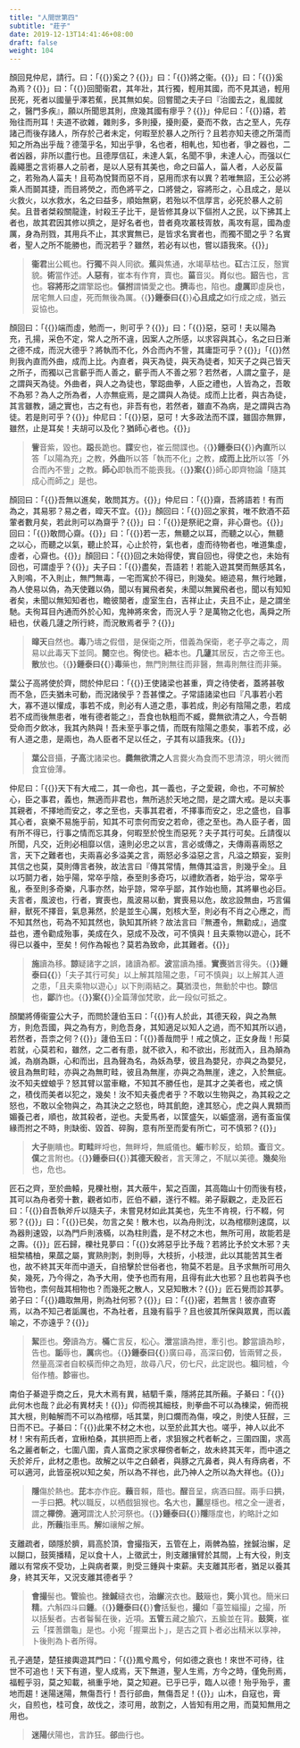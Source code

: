 ```yaml
---
title: "人間世第四"
subtitle: "莊子"
date: 2019-12-13T14:41:46+08:00
draft: false
weight: 104
---
```




顏回見仲尼，請行。曰：「{{<span muted>}}奚之？{{</span>}}」曰：「{{<span muted>}}將之衞。{{</span>}}」曰：「{{<span muted>}}奚為焉？{{</span>}}」曰：「{{<span muted>}}回聞衞君，其年壯，其行獨，輕用其國，而不見其過，輕用民死，死者以國量乎澤若蕉，民其無如矣。回嘗聞之夫子曰『治國去之，亂國就之，醫門多疾』，願以所聞思其則，庶幾其國有瘳乎？{{</span>}}」仲尼曰：「{{<span muted>}}譆，若殆往而刑耳！夫道不欲雜，雜則多，多則擾，擾則憂，憂而不救，古之至人，先存諸己而後存諸人，所存於己者未定，何暇至於暴人之所行？且若亦知夫德之所蕩而知之所為出乎哉？德蕩乎名，知出乎爭，名也者，相軋也，知也者，爭之器也，二者凶器，非所以盡行也。且德厚信矼，未達人氣，名聞不爭，未達人心，而强以仁義繩墨之言術暴人之前者，是以人惡有其美也，命之曰菑人，菑人者，人必反菑之，若殆為人菑夫！且苟為悅賢而惡不肖，惡用而求有以異？若唯無詔，王公必將乘人而鬬其捷，而目將熒之，而色將平之，口將營之，容將形之，心且成之，是以火救火，以水救水，名之曰益多，順始無窮，若殆以不信厚言，必死於暴人之前矣。且昔者桀殺關龍逢，紂殺王子比干，是皆修其身以下傴拊人之民，以下拂其上者也，故其君因其修以擠之，是好名者也，昔者堯攻叢枝胥敖，禹攻有扈，國為虛厲，身為刑戮，其用兵不止，其求實無已，是皆求名實者也，而獨不聞之乎？名實者，聖人之所不能勝也，而況若乎？雖然，若必有以也，嘗以語我來。{{</span>}}」

> **衞君**出公輒也。**行獨**不與人同欲。**蕉**與焦通，水竭草枯也。**矼**古江反，慤實貌。**術**當作述。**人惡有**，崔本有作育，賣也。**菑**音災。**肖**似也。**詔**告也，言也。**容將形之**謂擎跽也。**傴拊**謂憐愛之也。**擠**毒也，陷也。**虛厲**即虛戾也，居宅無人曰虛，死而無後為厲。{{<strong success>}}鍾泰曰{{</strong>}}**心且成之**如行成之成，猶云妥協也。



顏回曰：「{{<span muted>}}端而虛，勉而一，則可乎？{{</span>}}」曰：「{{<span muted>}}惡，惡可！夫以陽為充，孔揚，采色不定，常人之所不違，因案人之所感，以求容與其心，名之曰日漸之德不成，而況大德乎？將執而不化，外合而內不訾，其庸詎可乎？{{</span>}}」「{{<span muted>}}然則我內直而外曲，成而上比。內直者，與天為徒，與天為徒者，知天子之與己皆天之所子，而獨以己言蘄乎而人善之，蘄乎而人不善之邪？若然者，人謂之童子，是之謂與天為徒。外曲者，與人之為徒也，擎跽曲拳，人臣之禮也，人皆為之，吾敢不為邪？為人之所為者，人亦無疵焉，是之謂與人為徒。成而上比者，與古為徒，其言雖教，讁之實也，古之有也，非吾有也，若然者，雖直不為病，是之謂與古為徒。若是則可乎？{{</span>}}」仲尼曰：「{{<span muted>}}惡，惡可！大多政法而不諜，雖固亦無罪，雖然，止是耳矣！夫胡可以及化？猶師心者也。{{</span>}}」

> **訾**音紫，毀也。**跽**長跪也。**諜**安也，崔云間諜也。{{<strong success>}}鍾泰曰{{</strong>}}**內直**所以答「以陽為充」之教，**外曲**所以答「執而不化」之教，**成而上比**所以答「外合而內不訾」之教。**師心**即執而不能喪我。{{<strong success>}}案{{</strong>}}師心即齊物論「隨其成心而師之」是也。



顏回曰：「{{<span muted>}}吾無以進矣，敢問其方。{{</span>}}」仲尼曰：「{{<span muted>}}齋，吾將語若！有而為之，其易邪？易之者，暭天不宜。{{</span>}}」顏回曰：「{{<span muted>}}回之家貧，唯不飲酒不茹葷者數月矣，若此則可以為齋乎？{{</span>}}」曰：「{{<span muted>}}是祭祀之齋，非心齋也。{{</span>}}」回曰：「{{<span muted>}}敢問心齋。{{</span>}}」曰：「{{<span muted>}}若一志，無聽之以耳，而聽之以心，無聽之以心，而聽之以氣，聽止於耳，心止於符，氣也者，虛而待物者也，唯道集虛，虛者，心齋也。{{</span>}}」顏回曰：「{{<span muted>}}回之未始得使，實自回也，得使之也，未始有回也，可謂虛乎？{{</span>}}」夫子曰：「{{<span muted>}}盡矣，吾語若！若能入遊其樊而無感其名，入則鳴，不入則止，無門無毒，一宅而寓於不得已，則幾矣。絕迹易，無行地難，為人使易以偽，為天使難以偽，聞以有翼飛者矣，未聞以無翼飛者也，聞以有知知者矣，未聞以無知知者也，瞻彼闋者，虛室生白，吉祥止止，夫且不止，是之謂坐馳。夫徇耳目內通而外於心知，鬼神將來舍，而況人乎？是萬物之化也，禹舜之所紐也，伏羲几蘧之所行終，而況散焉者乎？{{</span>}}」

> **暭天**自然也。**毒**乃壔之假借，是保衛之所，借義為保衛，老子亭之毒之，周易以此毒天下並同。**闋**空也。**徇**使也。**紐**本也。**几蘧**其居反，古之帝王也。**散**放也。{{<strong success>}}鍾泰曰{{</strong>}}**毒**藥也，無門則無往而非醫，無毒則無往而非藥。



葉公子高將使於齊，問於仲尼曰：「{{<span muted>}}王使諸梁也甚重，齊之待使者，蓋將甚敬而不急，匹夫猶未可動，而況諸侯乎？吾甚慄之。子常語諸梁也曰『凡事若小若大，寡不道以懽成，事若不成，則必有人道之患，事若成，則必有陰陽之患，若成若不成而後無患者，唯有德者能之』，吾食也執粗而不臧，爨無欲清之人，今吾朝受命而夕飲冰，我其內熱與！吾未至乎事之情，而既有陰陽之患矣，事若不成，必有人道之患，是兩也，為人臣者不足以任之，子其有以語我來。{{</span>}}」

> **葉公**音攝，**子高**沈諸梁也。**爨無欲清之人**言爨火為食而不思清涼，明火微而食宜儉薄。



仲尼曰：「{{<span muted>}}天下有大戒二，其一命也，其一義也，子之愛親，命也，不可解於心，臣之事君，義也，無適而非君也，無所逃於天地之間，是之謂大戒。是以夫事其親者，不擇地而安之，孝之至也，夫事其君者，不擇事而安之，忠之盛也，自事其心者，哀樂不易施乎前，知其不可柰何而安之若命，德之至也。為人臣子者，固有所不得已，行事之情而忘其身，何暇至於悅生而惡死？夫子其行可矣。丘請復以所聞，凡交，近則必相靡以信，遠則必忠之以言，言必或傳之，夫傳兩喜兩怒之言，天下之難者也，夫兩喜必多溢美之言，兩怒必多溢惡之言，凡溢之類妄，妄則其信之也莫，莫則傳言者殃，故法言曰『傳其常情，無傳其溢言，則幾乎全』。且以巧鬬力者，始乎陽，常卒乎陰，泰至則多奇巧，以禮飲酒者，始乎治，常卒乎亂，泰至則多奇樂，凡事亦然，始乎諒，常卒乎鄙，其作始也簡，其將畢也必巨。夫言者，風波也，行者，實喪也，風波易以動，實喪易以危，故忿設無由，巧言偏辭，獸死不擇音，氣息茀然，於是並生心厲，剋核大至，則必有不肖之心應之，而不知其然也，苟為不知其然也，孰知其所終？故法言曰『無遷令，無勸成』，過度益也，遷令勸成殆事，美成在久，惡成不及改，可不慎與！且夫乘物以遊心，託不得已以養中，至矣！何作為報也？莫若為致命，此其難者。{{</span>}}」

> **施**讀為移。**諒**疑諸字之誤，諸讀為都。**波**當讀為播。**實喪**猶言得失。{{<strong success>}}鍾泰曰{{</strong>}}「夫子其行可矣」以上解其陰陽之患，「可不慎與」以上解其人道之患，「且夫乘物以遊心」以下則兩結之。**莫**猶漠也，無動於中也。**諒**信也，**鄙**詐也。{{<strong success>}}案{{</strong>}}全篇薄伽梵歌，此一段似可抵之。



顏闔將傅衞靈公大子，而問於蘧伯玉曰：「{{<span muted>}}有人於此，其德天殺，與之為無方，則危吾國，與之為有方，則危吾身，其知適足以知人之過，而不知其所以過，若然者，吾柰之何？{{</span>}}」蘧伯玉曰：「{{<span muted>}}善哉問乎！戒之慎之，正女身哉！形莫若就，心莫若和，雖然，之二者有患，就不欲入，和不欲出，形就而入，且為顛為滅，為崩為蹶，心和而出，且為聲為名，為妖為孽，彼且為嬰兒，亦與之為嬰兒，彼且為無町畦，亦與之為無町畦，彼且為無崖，亦與之為無崖，達之，入於無疵。汝不知夫螳蜋乎？怒其臂以當車轍，不知其不勝任也，是其才之美者也，戒之慎之，積伐而美者以犯之，幾矣！汝不知夫養虎者乎？不敢以生物與之，為其殺之之怒也，不敢以全物與之，為其決之之怒也，時其飢飽，達其怒心，虎之與人異類而媚養己者，順也，故其殺者，逆也。夫愛馬者，以筐盛矢，以蜄盛溺，適有蚉䖟僕緣而拊之不時，則缺銜、毀首、碎胸，意有所至而愛有所亡，可不慎邪？{{</span>}}」

> **大子**蒯瞶也。**町畦**畔埒也，無畔埒，無威儀也。**蜄**市軫反，蛤類。**蚉**音文。**僕**之言附也。{{<strong success>}}鍾泰曰{{</strong>}}**其德天殺**者，言天薄之，不賦以美德。**幾矣**殆也，危也。



匠石之齊，至於曲轅，見櫟社樹，其大蔽牛，絜之百圍，其高臨山十仞而後有枝，其可以為舟者旁十數，觀者如市，匠伯不顧，遂行不輟。弟子厭觀之，走及匠石曰：「{{<span muted>}}自吾執斧斤以隨夫子，未嘗見材如此其美也，先生不肯視，行不輟，何邪？{{</span>}}」曰：「{{<span muted>}}已矣，勿言之矣！散木也，以為舟則沈，以為棺槨則速腐，以為器則速毀，以為門戶則液樠，以為柱則蠹，是不材之木也，無所可用，故能若是之壽。{{</span>}}」匠石歸，櫟社見夢曰：「{{<span muted>}}女將惡乎比予哉？若將比予於文木邪？夫柤棃橘柚，果蓏之屬，實熟則剝，剝則辱，大枝折，小枝泄，此以其能苦其生者也，故不終其天年而中道夭，自掊擊於世俗者也，物莫不若是。且予求無所可用久矣，幾死，乃今得之，為予大用，使予也而有用，且得有此大也邪？且也若與予也皆物也，柰何哉其相物也？而幾死之散人，又惡知散木？{{</span>}}」匠石覺而診其夢。弟子曰：「{{<span muted>}}趣取無用，則為社何邪？{{</span>}}」曰：「{{<span muted>}}密，若無言！彼亦直寄焉，以為不知己者詬厲也，不為社者，且幾有翦乎？且也彼其所保與眾異，而以義喻之，不亦遠乎？{{</span>}}」

> **絜**匝也。**旁**讀為方。**樠**亡言反，松心。**泄**當讀為抴，牽引也。**診**當讀為畛，告也。**詬**辱也，**厲**病也。{{<strong success>}}鍾泰曰{{</strong>}}廣曰尋，高深曰**仞**，皆兩臂之長，然量高深者自較橫而伸之為短，故尋八尺，仞七尺，此定説也。**柤**同樝，今俗作楂。**診**審也。



南伯子綦遊乎商之丘，見大木焉有異，結駟千乘，隱將芘其所藾。子綦曰：「{{<span muted>}}此何木也哉？此必有異材夫！{{</span>}}」仰而視其細枝，則拳曲不可以為棟梁，俯而視其大根，則軸解而不可以為棺槨，咶其葉，則口爛而為傷，嗅之，則使人狂酲，三日而不已。子綦曰：「{{<span muted>}}此果不材之木也，以至於此其大也。嗟乎，神人以此不材！宋有荊氏者，宜楸柏桑，其拱把而上者，求狙猴之杙者斬之，三圍四圍，求高名之麗者斬之，七圍八圍，貴人富商之家求樿傍者斬之，故未終其天年，而中道之夭於斧斤，此材之患也。故解之以牛之白顙者，與豚之亢鼻者，與人有痔病者，不可以適河，此皆巫祝以知之矣，所以為不祥也，此乃神人之所以為大祥也。{{</span>}}」

> **隱**傷於熱也。**芘**本亦作庇。**藾**音賴，蔭也。**酲**音呈，病酒曰酲。兩手曰**拱**，一手曰**把**。**杙**以職反，以栖戲狙猴也。**名**大也，**麗**屋檼也。棺之全一邊者，謂之**樿傍**。**適河**謂沈人於河祭也。{{<strong success>}}鍾泰曰{{</strong>}}**隱**隱度也，約略計之如此，**所藾**指車馬。**解**如禳解之解。



支離疏者，頤隱於臍，肩高於頂，會撮指天，五管在上，兩髀為脇，挫鍼治繲，足以餬口，鼓筴播精，足以食十人，上徵武士，則支離攘臂於其間，上有大役，則支離以有常疾不受功，上與病者粟，則受三鍾與十束薪。夫支離其形者，猶足以養其身，終其天年，又況支離其德者乎？

> **會撮**髻也。**管**腧也。**挫鍼**縫衣也，**治繲**浣衣也。**鼓**簸也，**筴**小箕也。簡米曰**精**。六斛四斗曰**鍾**。{{<strong success>}}鍾泰曰{{</strong>}}**會**括髮也，**撮**如「臺笠緇撮」之撮，所以括髮者。古者鬠髺在後，近項。**五管**五藏之腧穴，五腧並在背。**鼓筴**，崔云「揲蓍鑽龜」是也。小宛「握粟出卜」，是古之買卜者必出精米以享神，卜後則為卜者所得。



孔子適楚，楚狂接輿遊其門曰：「{{<span muted>}}鳳兮鳳兮，何如德之衰也！來世不可待，往世不可追也！天下有道，聖人成焉，天下無道，聖人生焉，方今之時，僅免刑焉，福輕乎羽，莫之知載，禍重乎地，莫之知避。已乎已乎，臨人以德！殆乎殆乎，畫地而趨！迷陽迷陽，無傷吾行！吾行郤曲，無傷吾足！{{</span>}}」山木，自寇也，膏火，自煎也，桂可食，故伐之，漆可用，故割之，人皆知有用之用，而莫知無用之用也。

> **迷陽**伏陽也，言詐狂。**郤**曲行也。